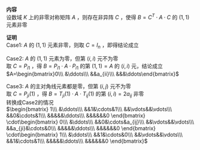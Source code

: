 **内容**  
设数域 $K$ 上的非零对称矩阵 $A$ ，则存在非异阵 $C$ ，使得 $B=C^T\cdot A\cdot C$ 的 $(1,1)$ 元素非零  
  
**证明**  
Case1:  $A$ 的 $(1,1)$ 元素非零，则取 $C=I_n$ ，即得结论成立  
  
Case2:  $A$ 的 $(1,1)$ 元素为零，但第 $(i,i)$ 元不为零  
取 $C=P_{i1}$ ，得 $B=P_{i1}\cdot A\cdot P_{i1}$ 的第 $(1,1)=A$ 的 $(i,i)$ 元，结论成立  
 $A=\begin{bmatrix}0\\\ &\ddots\\\ &&a_{ii}\\\ &&&\ddots\end{bmatrix}$   
  
  
Case3:  $A$ 的主对角线元素都是零，但第 $(i,j)$ 元不为零  
取 $C=P_{ji}(1)$ ，得 $B=T_{ji}(1)\cdot A\cdot T_{ij}(1)$ 的第 $(i,i)=2a_{ij}$ 非零  
转换成Case2的情况  
 $\begin{bmatrix}  
1\\\ &\ddots\\\ &&1&\cdots&1\\\ &&\vdots&&\vdots\\\ &&0&\cdots&1\\\ &&&&&\ddots\\\ &&&&&&0  
\end{bmatrix}  
\cdot\begin{bmatrix}  
0\\\ &\ddots\\\ &&0&\cdots&a_{ij}\\\ &&\vdots&&\vdots\\\ &&a_{ji}&\cdots&0\\\ &&&&&\ddots\\\ &&&&&&0  
\end{bmatrix}  
\cdot\begin{bmatrix}  
1\\\ &\ddots\\\ &&1&\cdots&0\\\ &&\vdots&&\vdots\\\ &&1&\cdots&1\\\ &&&&&\ddots\\\ &&&&&&0  
\end{bmatrix}$   
